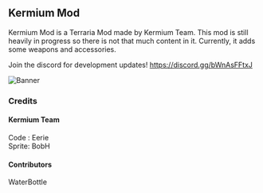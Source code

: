## Kermium Mod

Kermium Mod is a Terraria Mod made by Kermium Team. This mod is still heavily in progress so there is not that much content in it. Currently, it adds some weapons and accessories.

Join the discord for development updates!
https://discord.gg/bWnAsFFtxJ

![Banner](https://github.com/user-attachments/assets/90a0e607-6ebd-43e2-9983-672787cdc116)


### Credits
#### Kermium Team
Code  : Eerie<br/>
Sprite: BobH
#### Contributors
WaterBottle







